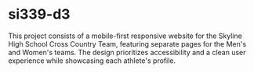 # si339-d3
This project consists of a mobile-first responsive website for the Skyline High School Cross Country Team, featuring separate pages for the Men's and Women's teams. The design prioritizes accessibility and a clean user experience while showcasing each athlete's profile.